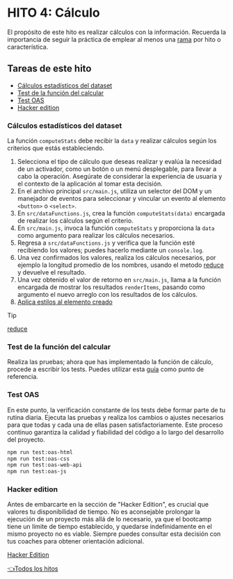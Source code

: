 # **HITO 4:** Cálculo

El propósito de este hito es realizar cálculos con
la información. Recuerda la importancia de seguir
la práctica de
emplear al menos una
[rama](https://www.atlassian.com/es/git/tutorials/comparing-workflows/feature-branch-workflow)
por hito o característica.

## Tareas de este hito

- [Cálculos estadísticos del dataset](#cálculos-estadísticos-del-dataset)
- [Test de la función del calcular](#test-de-la-función-del-calcular)
- [Test OAS](#test-oas)
- [Hacker edition](#hacker-edition)

### Cálculos estadísticos del dataset

La función `computeStats` debe recibir la `data` y realizar
cálculos según los criterios que estás estableciendo.

1. Selecciona el tipo de cálculo que deseas realizar y
evalúa la necesidad de un activador, como un botón o
un menú desplegable, para llevar a cabo la operación.
Asegúrate de considerar la experiencia de usuaria
y el contexto de la aplicación al tomar esta decisión.
2. En el archivo principal `src/main.js`, utiliza un
selector del DOM y un manejador de eventos para
seleccionar y vincular un evento al elemento `<button>` o `<select>`.
3. En `src/dataFunctions.js`, crea la función `computeStats(data)`
encargada de realizar los cálculos según el criterio.
4. En `src/main.js`, invoca la función `computeStats`
y proporciona la `data` como argumento para realizar los
cálculos necesarios.
5. Regresa a `src/dataFunctions.js` y verifica que la
función esté recibiendo los valores;
puedes hacerlo mediante un `console.log`.
6. Una vez confirmados los valores, realiza los cálculos necesarios,
por ejemplo la longitud promedio de los nombres, usando el metodo
[reduce](https://developer.mozilla.org/es/docs/Web/JavaScript/Reference/Global_Objects/Array/reduce)
y devuelve el resultado.
7. Una vez obtenido el valor de retorno en `src/main.js`,
llama a la función encargada de mostrar los resultados `renderItems`,
pasando como argumento el nuevo arreglo con los resultados de los cálculos.
8. [Aplica estilos al elemento creado](./03-milestone.md/#estilos)

> [!TIP]
> [reduce](https://developer.mozilla.org/es/docs/Web/JavaScript/Reference/Global_Objects/Array/reduce)

### Test de la función del calcular

Realiza las pruebas; ahora que has implementado
la función de cálculo, procede a escribir los tests.
Puedes utilizar esta
[guía](./test.md)
como punto de referencia.

### Test OAS

En este punto, la verificación constante de los tests debe formar
parte de tu rutina diaria. Ejecuta las pruebas y realiza los cambios
o ajustes necesarios para que todas y cada una de ellas pasen
satisfactoriamente. Este proceso continuo garantiza la calidad
y fiabilidad del código a lo largo del desarrollo del proyecto.

``` sh
npm run test:oas-html
npm run test:oas-css
npm run test:oas-web-api
npm run test:oas-js
```

### Hacker edition

Antes de embarcarte en la sección de "Hacker Edition", es
crucial que valores tu disponibilidad de tiempo. No es aconsejable
prolongar la ejecución de un proyecto más allá de lo necesario,
ya que el bootcamp tiene un límite de tiempo establecido, y quedarse
indefinidamente en el mismo proyecto no es viable. Siempre puedes
consultar esta decisión con tus coaches para obtener orientación adicional.

[Hacker Edition](../README.md/#8-hacker-edition)

[👈Todos los hitos](../README.md#6-hitos)
